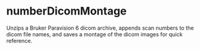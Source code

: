# numberDicomMontage
Unzips a Bruker Paravision 6 dicom archive, appends scan numbers to the dicom file names, and saves a montage of the dicom images for quick reference.
